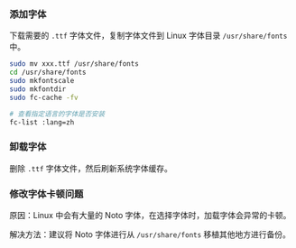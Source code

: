 ### 添加字体

下载需要的 `.ttf` 字体文件，复制字体文件到 Linux 字体目录 `/usr/share/fonts` 中。

```sh
sudo mv xxx.ttf /usr/share/fonts
cd /usr/share/fonts
sudo mkfontscale
sudo mkfontdir
sudo fc-cache -fv

# 查看指定语言的字体是否安装
fc-list :lang=zh
```

### 卸载字体

删除 `.ttf` 字体文件，然后刷新系统字体缓存。

### 修改字体卡顿问题

原因：Linux 中会有大量的 Noto 字体，在选择字体时，加载字体会异常的卡顿。

解决方法：建议将 Noto 字体进行从 `/usr/share/fonts` 移植其他地方进行备份。